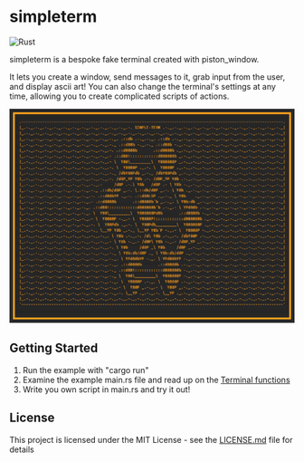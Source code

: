 # simpleterm

![Rust](https://github.com/tjhaskel/rust_simpleterm/workflows/Rust/badge.svg)

simpleterm is a bespoke fake terminal created with piston_window.

It lets you create a window, send messages to it, grab input from the user, and display ascii art!
You can also change the terminal's settings at any time, allowing you to create complicated scripts of actions.

![splash](https://raw.githubusercontent.com/tjhaskel/rust_simpleterm/master/resources/splash.png)

## Getting Started

1. Run the example with "cargo run"
2. Examine the example main.rs file and read up on the [Terminal functions](https://docs.rs/simpleterm/0.2.4/simpleterm/terminal/struct.Terminal.html)
3. Write you own script in main.rs and try it out!

## License

This project is licensed under the MIT License - see the [LICENSE.md](https://github.com/tjhaskel/rust_simpleterm/blob/master/LICENSE.md) file for details 

